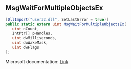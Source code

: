 ## MsgWaitForMultipleObjectsEx

```csharp
[DllImport("user32.dll", SetLastError = true)]
public static extern uint MsgWaitForMultipleObjectsEx(
   uint nCount,
   IntPtr[] pHandles,
   uint dwMilliseconds,
   uint dwWakeMask,
   uint dwFlags
);
```

Microsoft documentation: [Link](https://docs.microsoft.com/en-us/windows/win32/api/winuser/nf-winuser-msgwaitformultipleobjectsex)
